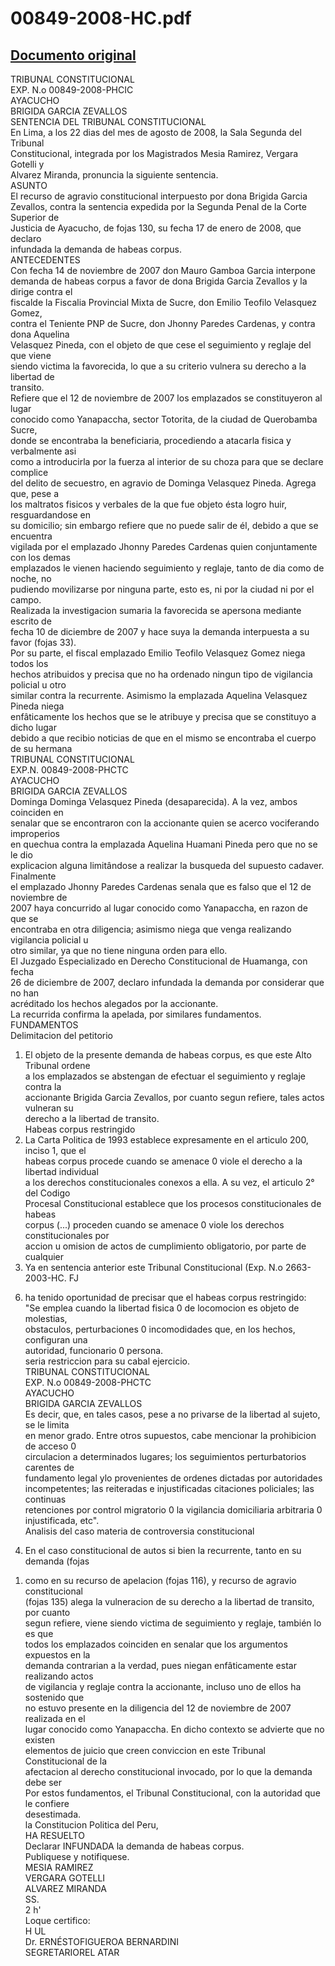 
00849-2008-HC.pdf
=================
  
[Documento original](https://tc.gob.pe/jurisprudencia/2008/00849-2008-HC.pdf)  
---  
TRIBUNAL CONSTITUCIONAL  
EXP. N.o 00849-2008-PHCIC  
AYACUCHO  
BRIGIDA GARCIA ZEVALLOS  
SENTENCIA DEL TRIBUNAL CONSTITUCIONAL  
En Lima, a los 22 dias del mes de agosto de 2008, la Sala Segunda del Tribunal  
Constitucional, integrada por los Magistrados Mesia Ramirez, Vergara Gotelli y  
Alvarez Miranda, pronuncia la siguiente sentencia.  
ASUNTO  
El recurso de agravio constitucional interpuesto por dona Brigida Garcia  
Zevallos, contra la sentencia expedida por la Segunda Penal de la Corte Superior de  
Justicia de Ayacucho, de fojas 130, su fecha 17 de enero de 2008, que declaro  
infundada la demanda de habeas corpus.  
ANTECEDENTES  
Con fecha 14 de noviembre de 2007 don Mauro Gamboa Garcia interpone  
demanda de habeas corpus a favor de dona Brigida Garcia Zevallos y la dirige contra el  
fiscalde la Fiscalia Provincial Mixta de Sucre, don Emilio Teofilo Velasquez Gomez,  
contra el Teniente PNP de Sucre, don Jhonny Paredes Cardenas, y contra dona Aquelina  
Velasquez Pineda, con el objeto de que cese el seguimiento y reglaje del que viene  
siendo victima la favorecida, lo que a su criterio vulnera su derecho a la libertad de  
transito.  
Refiere que el 12 de noviembre de 2007 los emplazados se constituyeron al lugar  
conocido como Yanapaccha, sector Totorita, de la ciudad de Querobamba Sucre,  
donde se encontraba la beneficiaria, procediendo a atacarla fisica y verbalmente asi  
como a introducirla por la fuerza al interior de su choza para que se declare complice  
del delito de secuestro, en agravio de Dominga Velasquez Pineda. Agrega que, pese a  
los maltratos fisicos y verbales de la que fue objeto ésta logro huir, resguardandose en  
su domicilio; sin embargo refiere que no puede salir de él, debido a que se encuentra  
vigilada por el emplazado Jhonny Paredes Cardenas quien conjuntamente con los demas  
emplazados le vienen haciendo seguimiento y reglaje, tanto de dia como de noche, no  
pudiendo movilizarse por ninguna parte, esto es, ni por la ciudad ni por el campo.  
Realizada la investigacion sumaria la favorecida se apersona mediante escrito de  
fecha 10 de diciembre de 2007 y hace suya la demanda interpuesta a su favor (fojas 33).  
Por su parte, el fiscal emplazado Emilio Teofilo Velasquez Gomez niega todos los  
hechos atribuidos y precisa que no ha ordenado ningun tipo de vigilancia policial u otro  
similar contra la recurrente. Asimismo la emplazada Aquelina Velasquez Pineda niega  
enfâticamente los hechos que se le atribuye y precisa que se constituyo a dicho lugar  
debido a que recibio noticias de que en el mismo se encontraba el cuerpo de su hermana  
TRIBUNAL CONSTITUCIONAL  
EXP.N. 00849-2008-PHCTC  
AYACUCHO  
BRIGIDA GARCIA ZEVALLOS  
Dominga Dominga Velasquez Pineda (desaparecida). A la vez, ambos coinciden en  
senalar que se encontraron con la accionante quien se acerco vociferando improperios  
en quechua contra la emplazada Aquelina Huamani Pineda pero que no se le dio  
explicacion alguna limitândose a realizar la busqueda del supuesto cadaver. Finalmente  
el emplazado Jhonny Paredes Cardenas senala que es falso que el 12 de noviembre de  
2007 haya concurrido al lugar conocido como Yanapaccha, en razon de que se  
encontraba en otra diligencia; asimismo niega que venga realizando vigilancia policial u  
otro similar, ya que no tiene ninguna orden para ello.  
El Juzgado Especializado en Derecho Constitucional de Huamanga, con fecha  
26 de diciembre de 2007, declaro infundada la demanda por considerar que no han  
acréditado los hechos alegados por la accionante.  
La recurrida confirma la apelada, por similares fundamentos.  
FUNDAMENTOS  
Delimitacion del petitorio  
1. El objeto de la presente demanda de habeas corpus, es que este Alto Tribunal ordene  
a los emplazados se abstengan de efectuar el seguimiento y reglaje contra la  
accionante Brigida Garcia Zevallos, por cuanto segun refiere, tales actos vulneran su  
derecho a la libertad de transito.  
Habeas corpus restringido  
2. La Carta Politica de 1993 establece expresamente en el articulo 200, inciso 1, que el  
habeas corpus procede cuando se amenace 0 viole el derecho a la libertad individual  
a los derechos constitucionales conexos a ella. A su vez, el articulo 2° del Codigo  
Procesal Constitucional establece que los procesos constitucionales de habeas  
corpus (...) proceden cuando se amenace 0 viole los derechos constitucionales por  
accion u omision de actos de cumplimiento obligatorio, por parte de cualquier  
3. Ya en sentencia anterior este Tribunal Constitucional (Exp. N.o 2663-2003-HC. FJ  
6) ha tenido oportunidad de precisar que el habeas corpus restringido:  
"Se emplea cuando la libertad fisica 0 de locomocion es objeto de molestias,  
obstaculos, perturbaciones 0 incomodidades que, en los hechos, configuran una  
autoridad, funcionario 0 persona.  
seria restriccion para su cabal ejercicio.  
TRIBUNAL CONSTITUCIONAL  
EXP. N.o 00849-2008-PHCTC  
AYACUCHO  
BRIGIDA GARCIA ZEVALLOS  
Es decir, que, en tales casos, pese a no privarse de la libertad al sujeto, se le limita  
en menor grado. Entre otros supuestos, cabe mencionar la prohibicion de acceso 0  
circulacion a determinados lugares; los seguimientos perturbatorios carentes de  
fundamento legal ylo provenientes de ordenes dictadas por autoridades  
incompetentes; las reiteradas e injustificadas citaciones policiales; las continuas  
retenciones por control migratorio 0 la vigilancia domiciliaria arbitraria 0  
injustificada, etc".  
Analisis del caso materia de controversia constitucional  
4. En el caso constitucional de autos si bien la recurrente, tanto en su demanda (fojas  
1) como en su recurso de apelacion (fojas 116), y recurso de agravio constitucional  
(fojas 135) alega la vulneracion de su derecho a la libertad de transito, por cuanto  
segun refiere, viene siendo victima de seguimiento y reglaje, también lo es que  
todos los emplazados coinciden en senalar que los argumentos expuestos en la  
demanda contrarian a la verdad, pues niegan enfâticamente estar realizando actos  
de vigilancia y reglaje contra la accionante, incluso uno de ellos ha sostenido que  
no estuvo presente en la diligencia del 12 de noviembre de 2007 realizada en el  
lugar conocido como Yanapaccha. En dicho contexto se advierte que no existen  
elementos de juicio que creen conviccion en este Tribunal Constitucional de la  
afectacion al derecho constitucional invocado, por lo que la demanda debe ser  
Por estos fundamentos, el Tribunal Constitucional, con la autoridad que le confiere  
desestimada.  
la Constitucion Politica del Peru,  
HA RESUELTO  
Declarar INFUNDADA la demanda de habeas corpus.  
Publiquese y notifiquese.  
MESIA RAMIREZ  
VERGARA GOTELLI  
ALVAREZ MIRANDA  
SS.  
2 h'  
Loque certifico:  
H UL  
Dr. ERNÉSTOFIGUEROA BERNARDINI  
SEGRETARIOREL ATAR